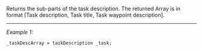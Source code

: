 Returns the sub-parts of the task description. The returned Array is in format [Task description, Task title, Task waypoint description].


---
*Example 1:*
```sqf
_taskDescArray = taskDescription _task;
```